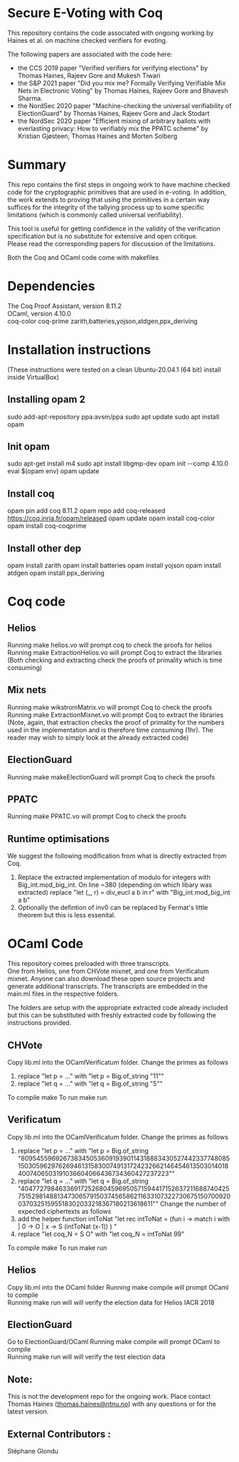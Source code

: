 # Secure E-Voting with Coq
This repository contains the code associated with ongoing working by Haines et al. on machine checked verifiers for evoting.

The following papers are associated with the code here:
* the CCS 2019 paper "Verified verifiers for verifying elections" by Thomas Haines, Rajeev Gore and Mukesh Tiwari 
* the S&P 2021 paper "Did you mix me? Formally Verifying Verifiable Mix Nets in Electronic Voting" by Thomas Haines, Rajeev Gore and Bhavesh Sharma.
* the NordSec 2020 paper "Machine-checking the universal verifiability of ElectionGuard" by Thomas Haines, Rajeev Gore and Jack Stodart
* the NordSec 2020 paper "Efficient mixing of arbitrary ballots with everlasting privacy: How to verifiably mix the PPATC scheme" by Kristian Gjøsteen, Thomas Haines and Morten Solberg 

# Summary

This repo contains the first steps in ongoing work to have machine checked
code for the cryptographic primitives that are used in e-voting.  In addition,
the work extends to proving that using the primitives in a certain way suffices
for the integrity of the tallying process up to some specific limitations (which is commonly called universal verifiability).

This tool is useful for getting confidence in the validity of the verification
specification but is no substitute for extensive and open critique.  
Please read the corresponding papers for discussion of the limitations.

Both the Coq and OCaml code come with makefiles 

# Dependencies 
The Coq Proof Assistant, version 8.11.2  
OCaml, version 4.10.0  
coq-color
coq-prime
zarith,batteries,yojson,atdgen,ppx_deriving
# Installation instructions
(These instructions were tested on a clean Ubuntu-20.04.1 (64 bit) install inside VirtualBox)
## Installing opam 2
sudo add-apt-repository ppa:avsm/ppa
sudo apt update
sudo apt install opam
## Init opam
sudo apt-get install m4
sudo apt install libgmp-dev
opam init --comp 4.10.0
eval $(opam env)
opam update
## Install coq
opam pin add coq 8.11.2
opam repo add coq-released https://coq.inria.fr/opam/released
opam update
opam install coq-color
opam install coq-coqprime
## Install other dep
opam install zarith
opam install batteries
opam install yojson
opam install atdgen
opam install ppx_deriving

# Coq code
## Helios
Running make helios.vo will prompt coq to check the proofs for helios
Running make ExtractionHelios.vo will prompt Coq to extract the libraries
(Both checking and extracting check the proofs of primality which is time consuming)
## Mix nets
Running make wikstromMatrix.vo will prompt Coq to check the proofs
Running make ExtractionMixnet.vo will prompt Coq to extract the libraries
(Note, again, that extraction checks the proof of primality for the numbers used in the implementation and is therefore time consuming (1hr). The reader may wish to simply look at the already extracted code)
## ElectionGuard
Running make makeElectionGuard will prompt Coq to check the proofs
## PPATC
Running make PPATC.vo will prompt Coq to check the proofs
## Runtime optimisations
We suggest the following modification from what is 
directly extracted from Coq.
1. Replace the extracted implementation of modulo for integers with Big_int.mod_big_int.
    On line ~380 (depending on which libary was extracted)
    replace "let (_, r) = div_eucl a b in r" with "Big_int.mod_big_int a b"
2. Optionally the defintion of inv0 can be replaced by Fermat's little theorem 
    but this is less essenital.

# OCaml Code
This repository comes preloaded with three transcripts.  
One from Helios, one from CHVote mixnet, and one from Verificatum mixnet.
Anyone can also download these open source projects and generate additional transcripts.
The transcripts are embedded in the main.ml files in the respective folders.  

The folders are setup with the appropriate extracted code already included but this can 
be substituted with freshly extracted code by following the instructions provided.
## CHVote
Copy lib.ml into the OCamlVerificatum folder.
Change the primes as follows
1. replace "let p = ..." with "let p = Big.of_string "11""
2. replace "let q = ..." with "let q =  Big.of_string "5""

To compile 
    make
To run 
    make run
## Verificatum
Copy lib.ml into the OCamlVerificatum folder.
Change the primes as follows
1. replace "let p = ..." with "let p = Big.of_string "8095455969267383450536091939011431888343052744233774808515030596297626946131583007491317242326621464546135030140184007406503191036604066436734360427237223""
2. replace "let q = ..." with "let q =  Big.of_string "4047727984633691725268045969505715944171526372116887404257515298148813473065791503745658621163310732273067515070092003703251595518302033218367180213618611""
Change the number of expected ciphertexts as follows
3. add the helper function intToNat "let rec intToNat = (fun i ->
  match i with
  | 0 -> O
  | x -> S (intToNat (x-1))
)
"
4. replace "let coq_N = S O" with "let coq_N = intToNat 99"

To compile 
    make
To run 
    make run
## Helios
Copy lib.ml into the OCaml folder
Running make compile will prompt OCaml to compile  
Running make run will will verify the election data for Helios IACR 2018  
## ElectionGuard
Go to ElectionGuard/OCaml
Running make compile will prompt OCaml to compile  
Running make run will will verify the test election data 
## Note: 
This is not the development repo for the ongoing work.  Place contact 
Thomas Haines (thomas.haines@ntnu.no) with any questions or for
the latest version.

## External Contributors :

Stéphane Glondu 


